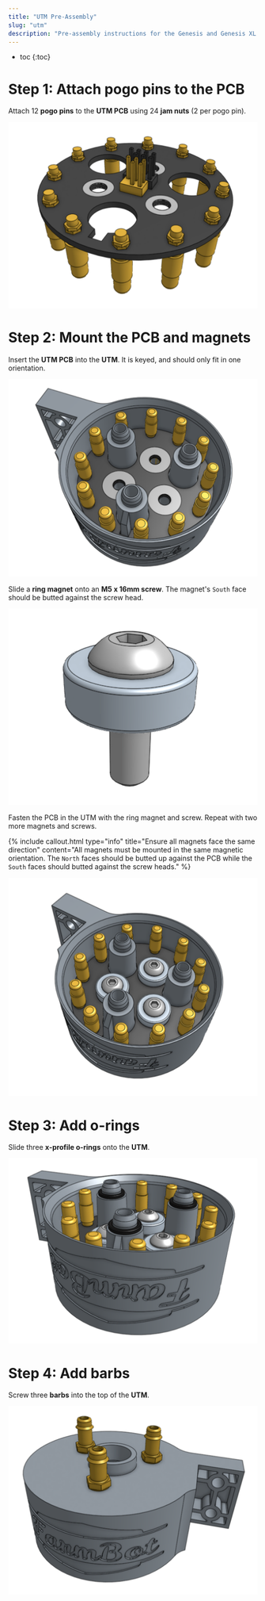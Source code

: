 ```yaml
---
title: "UTM Pre-Assembly"
slug: "utm"
description: "Pre-assembly instructions for the Genesis and Genesis XL UTM"
---
```


* toc
{:toc}

# Step 1: Attach pogo pins to the PCB

Attach 12 **pogo pins** to the **UTM PCB** using 24 **jam nuts** (2 per pogo pin).

![pogo_pins.png](_images/pogo_pins.png)

# Step 2: Mount the PCB and magnets

Insert the **UTM PCB** into the **UTM**. It is keyed, and should only fit in one orientation.

![inserted_pcb.png](_images/inserted_pcb.png)

Slide a **ring magnet** onto an **M5 x 16mm screw**. The magnet's `South` face should be butted against the screw head.

![magnet_and_screw.png](_images/magnet_and_screw.png)

Fasten the PCB in the UTM with the ring magnet and screw. Repeat with two more magnets and screws.

{%
include callout.html
type="info"
title="Ensure all magnets face the same direction"
content="All magnets must be mounted in the same magnetic orientation. The `North` faces should be butted up against the PCB while the `South` faces should butted against the screw heads."
%}

![fastened_pcb.png](_images/fastened_pcb.png)

# Step 3: Add o-rings

Slide three **x-profile o-rings** onto the **UTM**.

![o_rings.png](_images/o_rings.png)

# Step 4: Add barbs

Screw three **barbs** into the top of the **UTM**.

![barbs.png](_images/barbs.png)